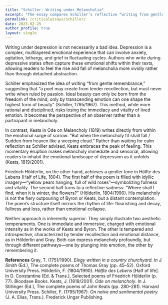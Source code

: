 ```yaml
---
title: "Schiller: Writing under Melancholia"
excerpt: "The essay compares Schiller’s reflective “writing from gentle remembrance” with Keats’s and Hölderlin’s differing approaches to melancholy, arguing that both immediate emotional expression and distant contemplation can powerfully articulate depressive experience in literature."
permalink: /criticalessays/schiller/
date: 2025-02-25
author_profile: true
layout: single
---
```


Writing under depression is not necessarily a bad idea. Depression is a complex, multilayered emotional experience that can involve anxiety, agitation, lethargy, and grief in fluctuating cycles. Authors who write during depressive states often capture these emotional shifts within their texts, allowing readers to feel the rise and fall of melancholia more vividly rather than through detached abstraction.

Schiller emphasized the idea of writing “from gentle remembrance,” suggesting that “a poet may create from tender recollection, but must never write when ruled by passion. Ideal beauty can only be born from the freedom of the mind; only by transcending emotion can one shape the highest form of beauty” (Schiller, 1795/1967). This method, while more rational and disciplined, risks losing the immediacy and vitality of lived emotion. It becomes the perspective of an observer rather than a participant in melancholy.

In contrast, Keats in Ode on Melancholy (1819) writes directly from within the emotional surge of sorrow: “But when the melancholy fit shall fall / Sudden from heaven like a weeping cloud.” Rather than waiting for calm reflection as Schiller advised, Keats embraces the peak of feeling. This momentary eruption makes melancholy immediate and sensorial, allowing readers to inhabit the emotional landscape of depression as it unfolds (Keats, 1819/2001).

Friedrich Hölderlin, on the other hand, achieves a gentler tone in Hälfte des Lebens (Half of Life, 1804). The first half of the poem is filled with idyllic imagery—“yellow pears hanging, full of wild roses”—symbolizing fullness and vitality. The second half turns to a reflective sadness: “Where shall I find, when it is winter, the flowers?” (Hölderlin, 1804/1990). His melancholy is not the fiery outpouring of Byron or Keats, but a distant contemplation. The poem’s structure itself mirrors the rhythm of life: flourishing and decay, fullness and loss, rather than emotional collapse.

Neither approach is inherently superior. They simply illustrate two aesthetic temperaments. One is immediate and immersive, charged with emotional intensity as in the works of Keats and Byron. The other is tempered and introspective, characterized by tender recollection and emotional distance, as in Hölderlin and Gray. Both can express melancholy profoundly, but through different pathways—one by plunging into emotion, the other by remembering it.


**References**
Gray, T. (1751/1990). _Elegy written in a country churchyard. In J. Smith_ (Ed.), The complete poems of Thomas Gray (pp. 45–52). Oxford University Press.
Hölderlin, F. (1804/1990). _Hälfte des Lebens_ [Half of life]. In D. Constantine (Ed. & Trans.), Selected poems of Friedrich Hölderlin (p. 77). Bloodaxe Books.
Keats, J. (1819/2001). _Ode on melancholy_. In J. Stillinger (Ed.), The complete poems of John Keats (pp. 280–281). Harvard University Press.
Schiller, F. (1795/1967). _On naïve and sentimental poetry_ (J. A. Elias, Trans.). Frederick Ungar Publishing.
